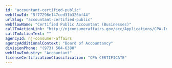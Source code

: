 ```yaml
---
id: "accountant-certified-public"
webflowId: "5f77296e147ced31b326bf44"
urlSlug: "accountant-certified-public"
webflowName: "Certified Public Accountant (Businesses)"
callToActionLink: "http://njconsumeraffairs.gov/acc/Applications/CPA-Instructions-and-Application-for-Licensure-by-Examination.pdf"
callToActionText: ""
agencyId: nj-consumer-affairs
agencyAdditionalContext: "Board of Accountancy"
divisionPhone: "(973) 504-6380"
webflowIndustry: "Accountant"
licenseCertificationClassification: "CPA CERTIFICATE"
---
```

